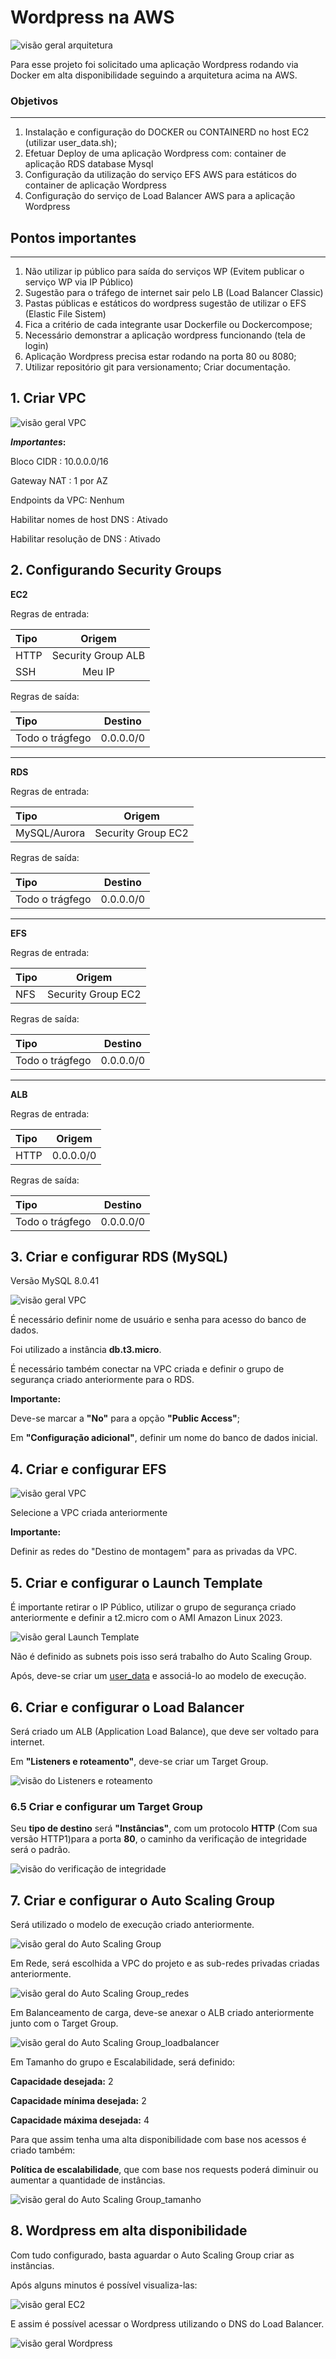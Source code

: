 # Wordpress na AWS

![visão geral arquitetura](/imgs/arquitetura.png)

Para esse projeto foi solicitado uma aplicação Wordpress rodando via Docker em alta disponibilidade seguindo a arquitetura acima na AWS.

### Objetivos

---

1. Instalação e configuração do DOCKER ou
   CONTAINERD no host EC2 (utilizar user_data.sh);
2. Efetuar Deploy de uma aplicação
   Wordpress com:
   container de aplicação
   RDS database Mysql
3. Configuração da utilização do serviço
   EFS AWS para estáticos do container de
   aplicação Wordpress
4. Configuração do serviço de Load
   Balancer AWS para a aplicação
   Wordpress

## Pontos importantes

---

1. Não utilizar ip público para saída do
   serviços WP (Evitem publicar o serviço
   WP via IP Público)
2. Sugestão para o tráfego de internet
   sair pelo LB (Load Balancer Classic)
3. Pastas públicas e estáticos do
   wordpress sugestão de utilizar o
   EFS (Elastic File Sistem)
4. Fica a critério de cada integrante
   usar Dockerfile ou
   Dockercompose;
5. Necessário demonstrar a aplicação
   wordpress funcionando (tela de
   login)
6. Aplicação Wordpress precisa estar
   rodando na porta 80 ou 8080;
7. Utilizar repositório git para
   versionamento;
   Criar documentação.

## 1. Criar VPC

![visão geral VPC](/imgs/VPC.png)

**_Importantes_:**

Bloco CIDR : 10.0.0.0/16

Gateway NAT : 1 por AZ

Endpoints da VPC: Nenhum

Habilitar nomes de host DNS : Ativado

Habilitar resolução de DNS : Ativado

## 2. Configurando Security Groups

**EC2**

Regras de entrada:

| Tipo |       Origem       |
| :--- | :----------------: |
| HTTP | Security Group ALB |
| SSH  |       Meu IP       |

Regras de saída:

| Tipo            |  Destino  |
| :-------------- | :-------: |
| Todo o trágfego | 0.0.0.0/0 |

---

**RDS**

Regras de entrada:

| Tipo         |       Origem       |
| :----------- | :----------------: |
| MySQL/Aurora | Security Group EC2 |

Regras de saída:

| Tipo            |  Destino  |
| :-------------- | :-------: |
| Todo o trágfego | 0.0.0.0/0 |

---

**EFS**

Regras de entrada:

| Tipo |       Origem       |
| :--- | :----------------: |
| NFS  | Security Group EC2 |

Regras de saída:

| Tipo            |  Destino  |
| :-------------- | :-------: |
| Todo o trágfego | 0.0.0.0/0 |

---

**ALB**

Regras de entrada:

| Tipo |  Origem   |
| :--- | :-------: |
| HTTP | 0.0.0.0/0 |

Regras de saída:

| Tipo            |  Destino  |
| :-------------- | :-------: |
| Todo o trágfego | 0.0.0.0/0 |

## 3. Criar e configurar RDS (MySQL)

Versão MySQL 8.0.41

![visão geral VPC](/imgs/RDS.png)

É necessário definir nome de usuário e senha para acesso do banco de dados.

Foi utilizado a instância **db.t3.micro**.

É necessário também conectar na VPC criada e definir o grupo de segurança criado anteriormente para o RDS.

**Importante:**

Deve-se marcar a **"No"** para a opção **"Public Access"**;

Em **"Configuração adicional"**, definir um nome do banco de dados inicial.

## 4. Criar e configurar EFS

![visão geral VPC](/imgs/EFS.png)

Selecione a VPC criada anteriormente

**Importante:**

Definir as redes do "Destino de montagem" para as privadas da VPC.

## 5. Criar e configurar o Launch Template

É importante retirar o IP Público, utilizar o grupo de segurança criado anteriormente e definir a t2.micro com o AMI Amazon Linux 2023.

![visão geral Launch Template](/imgs/LT.png)

Não é definido as subnets pois isso será trabalho do Auto Scaling Group.

Após, deve-se criar um [user_data](/user_data.sh) e associá-lo ao modelo de execução.

## 6. Criar e configurar o Load Balancer

Será criado um ALB (Application Load Balance), que deve ser voltado para internet.

Em **"Listeners e roteamento"**, deve-se criar um Target Group.

![visão do Listeners e roteamento](/imgs/listeners.png)

### 6.5 Criar e configurar um Target Group

Seu **tipo de destino** será **"Instâncias"**, com um protocolo **HTTP** (Com sua versão HTTP1)para a porta **80**, o caminho da verificação de integridade será o padrão.

![visão do verificação de integridade](/imgs/health.png)

## 7. Criar e configurar o Auto Scaling Group

Será utilizado o modelo de execução criado anteriormente.

![visão geral do Auto Scaling Group](/imgs/atg.png)

Em Rede, será escolhida a VPC do projeto e as sub-redes privadas criadas anteriormente.

![visão geral do Auto Scaling Group_redes](/imgs/redes_atg.png)

Em Balanceamento de carga, deve-se anexar o ALB criado anteriormente junto com o Target Group.

![visão geral do Auto Scaling Group_loadbalancer](/imgs/lb_atg.png)

Em Tamanho do grupo e Escalabilidade, será definido:

**Capacidade desejada:** 2

**Capacidade mínima desejada:** 2

**Capacidade máxima desejada:** 4

Para que assim tenha uma alta disponibilidade com base nos acessos é criado também:

**Política de escalabilidade**, que com base nos requests poderá diminuir ou aumentar a quantidade de instâncias.

![visão geral do Auto Scaling Group_tamanho](/imgs/tamanho_atg.png)

## 8. Wordpress em alta disponibilidade

Com tudo configurado, basta aguardar o Auto Scaling Group criar as instâncias.

Após alguns minutos é possível visualiza-las:

![visão geral EC2](/imgs/EC2s.png)

E assim é possível acessar o Wordpress utilizando o DNS do Load Balancer.

![visão geral Wordpress](/imgs/Wordpress.png)

